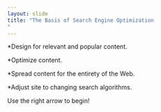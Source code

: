 ```yaml
---
layout: slide
title: "The Basis of Search Engine Optimization
"
---
```

 *Design for relevant and popular content.
 
 
 *Optimize content.
 
 
 *Spread content for the entirety of the Web.
 
 
 *Adjust site to changing search algorithms.
 
 


Use the right arrow to begin!

